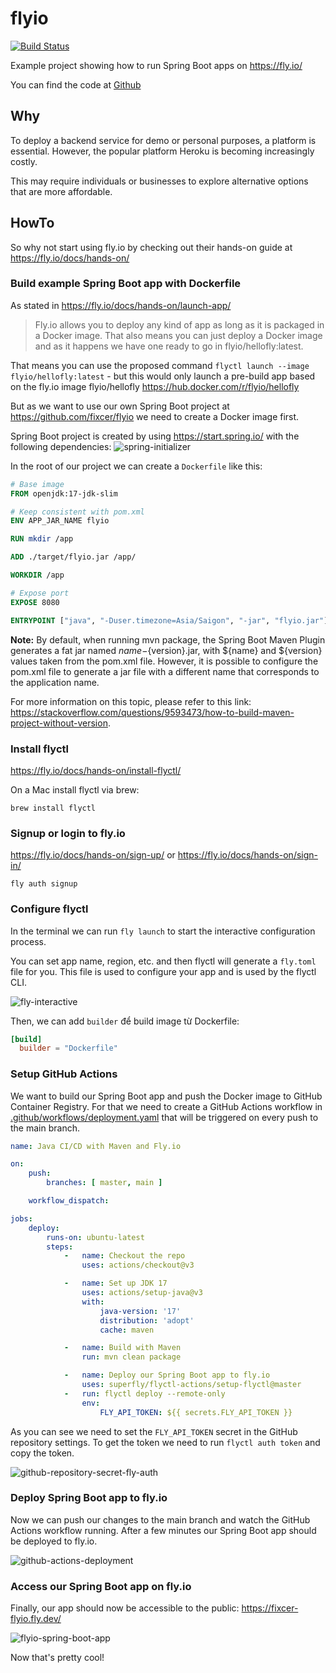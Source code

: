 # flyio
[![Build Status](https://github.com/fixcer/flyio/actions/workflows/deployment.yaml/badge.svg?branch=main)](https://github.com/fixcer/flyio/actions/workflows/deployment.yaml)

Example project showing how to run Spring Boot apps on https://fly.io/

You can find the code at [Github](https://github.com/fixcer/flyio)

## Why

To deploy a backend service for demo or personal purposes, a platform is essential. However, the popular platform Heroku is becoming increasingly costly. 

This may require individuals or businesses to explore alternative options that are more affordable.

## HowTo

So why not start using fly.io by checking out their hands-on guide at https://fly.io/docs/hands-on/

### Build example Spring Boot app with Dockerfile

As stated in https://fly.io/docs/hands-on/launch-app/

> Fly.io allows you to deploy any kind of app as long as it is packaged in a Docker image. That also means you can just deploy a Docker image and as it happens we have one ready to go in flyio/hellofly:latest.

That means you can use the proposed command `flyctl launch --image flyio/hellofly:latest` - but this would only launch a pre-build app based on the fly.io image flyio/hellofly https://hub.docker.com/r/flyio/hellofly

But as we want to use our own Spring Boot project at https://github.com/fixcer/flyio we need to create a Docker image first. 

Spring Boot project is created by using https://start.spring.io/ with the following dependencies:
![spring-initializer](screenshots/spring-initializer.png)

In the root of our project we can create a `Dockerfile` like this:

```dockerfile
# Base image
FROM openjdk:17-jdk-slim

# Keep consistent with pom.xml
ENV APP_JAR_NAME flyio

RUN mkdir /app

ADD ./target/flyio.jar /app/

WORKDIR /app

# Expose port
EXPOSE 8080

ENTRYPOINT ["java", "-Duser.timezone=Asia/Saigon", "-jar", "flyio.jar"]
```

**Note:** By default, when running mvn package, the Spring Boot Maven Plugin generates a fat jar named ${name}-${version}.jar, with ${name} and ${version} values taken from the pom.xml file. However, it is possible to configure the pom.xml file to generate a jar file with a different name that corresponds to the application name.

For more information on this topic, please refer to this link: https://stackoverflow.com/questions/9593473/how-to-build-maven-project-without-version.


### Install flyctl

https://fly.io/docs/hands-on/install-flyctl/

On a Mac install flyctl via brew:

```shell
brew install flyctl
```


### Signup or login to fly.io

https://fly.io/docs/hands-on/sign-up/ or https://fly.io/docs/hands-on/sign-in/

```shell
fly auth signup
```


### Configure flyctl

In the terminal we can run `fly launch` to start the interactive configuration process.

You can set app name, region, etc. and then flyctl will generate a `fly.toml` file for you. This file is used to configure your app and is used by the flyctl CLI.

![fly-interactive](screenshots/fly-interactive.png)

Then, we can add `builder` để build image từ Dockerfile:

```toml
[build]
  builder = "Dockerfile"
```

### Setup GitHub Actions

We want to build our Spring Boot app and push the Docker image to GitHub Container Registry. For that we need to create a GitHub Actions workflow in [.github/workflows/deployment.yaml](.github/workflows/deployment.yaml) that will be triggered on every push to the main branch.

```yaml
name: Java CI/CD with Maven and Fly.io

on:
    push:
        branches: [ master, main ]

    workflow_dispatch:

jobs:
    deploy:
        runs-on: ubuntu-latest
        steps:
            -   name: Checkout the repo
                uses: actions/checkout@v3

            -   name: Set up JDK 17
                uses: actions/setup-java@v3
                with:
                    java-version: '17'
                    distribution: 'adopt'
                    cache: maven

            -   name: Build with Maven
                run: mvn clean package

            -   name: Deploy our Spring Boot app to fly.io
                uses: superfly/flyctl-actions/setup-flyctl@master
            -   run: flyctl deploy --remote-only
                env:
                    FLY_API_TOKEN: ${{ secrets.FLY_API_TOKEN }}
```

As you can see we need to set the `FLY_API_TOKEN` secret in the GitHub repository settings. To get the token we need to run `flyctl auth token` and copy the token.

![github-repository-secret-fly-auth](screenshots/github-repository-secret-fly-auth.png)

### Deploy Spring Boot app to fly.io

Now we can push our changes to the main branch and watch the GitHub Actions workflow running. After a few minutes our Spring Boot app should be deployed to fly.io.

![github-actions-deployment](screenshots/github-actions-deployment.png)


### Access our Spring Boot app on fly.io

Finally, our app should now be accessible to the public: https://fixcer-flyio.fly.dev/

![flyio-spring-boot-app](screenshots/flyio-spring-boot-app.png)


Now that's pretty cool!
